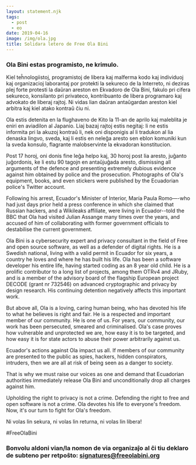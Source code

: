 ```yaml
---
layout: statement.njk
tags:
  - post
  - eo
date: 2019-04-16
image: /img/ola.jpg
title: Solidara letero de Free Ola Bini
---
```


### Ola Bini estas programisto, ne krimulo.

Kiel teĥnologiistoj, programistoj de libera kaj malferma kodo kaj individuoj kaj organizacioj laborantaj por protekti la sekureco de la Interreto, ni deziras plej forte protesti la daŭran areston en Ekvadoro de Ola Bini, fakulo pri cifera sekureco, konsilanto pri privateco, kontribuanto de libera programaro kaj advokato de liberaj rajtoj. Ni vidas lian daŭran antaŭgardan areston kiel arbitra kaj kiel atako kontraŭ ĉiu ni.

Ola estis detenita en la flughaveno de Kito la 11-an de aprilo kaj maleblita je eniri en aviadilon al Japanio. Liaj bazaj rajtoj estis negitaj: li ne estis informita pri la akuzoj kontraŭ li, nek oni disponigis al li tradukon al lia denaska lingvo, sveda, kaj li estis en neleĝa aresto sen eblon komuniki kun la sveda konsulo, flagrante malobservinte la ekvadoran konstitucion.

Post 17 horoj, oni donis fine leĝa helpo kaj, 30 horoj post lia aresto, juĝanto juĝordonis, ke li estu 90 tagojn en antaŭjuĝada aresto, dismissing all arguments of the defence and presenting extremely dubious evidence against him obtained by police and the prosecution. Photographs of Ola's equipment, books, and even stickers were published by the Ecuadorian police's Twitter account.

Following his arrest, Ecuador's Minister of Interior, María Paula Romo—-who had just days prior held a press conference in which she claimed that Russian hackers, and a Wikileaks affiliate, were living in Ecuador--told the BBC that Ola had visited Julian Assange many times over the years, and accused of him of collaborating with former government officials to destabilise the current government.

Ola Bini is a cybersecurity expert and privacy consultant in the field of Free and open source software, as well as a defender of digital rights. He is a Swedish national, living with a valid permit in Ecuador for six years, a country he loves and where he has built his life. Ola has been a software developer his entire life, having started coding as an 8 year old child. He is a prolific contributor to a long list of projects, among them OTRv4 and JRuby, and is a member of the advisory board of the flagship European project DECODE (grant nr 732546) on advanced cryptographic and privacy by design research. His continuing detention negatively affects this important work.

But above all, Ola is a loving, caring human being, who has devoted his life to what he believes is right and fair. He is a respected and important member of our community. He is one of us. For years, our community, our work has been persecuted, smeared and criminalised. Ola's case proves how vulnerable and unprotected we are, how easy it is to be targeted, and how easy it is for state actors to abuse their power arbitrarily against us.

Ecuador's actions against Ola impact us all. If members of our community are presented to the public as spies, hackers, hidden conspirators, intruders, then we are all at risk of being seen as a danger to society.

That is why we must raise our voices as one and demand that Ecuadorian authorities immediately release Ola Bini and unconditionally drop all charges against him.

Upholding the right to privacy is not a crime. Defending the right to free and open software is not a crime. Ola devotes his life to everyone's freedom. Now, it's our turn to fight for Ola's freedom.

Ni volas lin sekura, ni volas lin returna, ni volas lin libera!

#FreeOlaBini

### Bonvolu aldoni vian/la nomon de via organizaĵo al ĉi tiu deklaro de subteno per retpoŝto: [signatures@freeolabini.org]

[signatures@freeolabini.org]: mailto:signatures@freeolabini.org?subject=Signature+#FreeOlaBini&body=Let%20us%20know%20if%20you%20are%20signing%20as%20an%20organization%20or%20personally.%20In%20both%20cases%20send%20us%20a%20link%20to%20your%20website%20with%20statement%20of%20support%20for%20Ola,%20or%20your%20twitter%20profile.%20In%20case%20of%20an%20organization%20please%20send%20a%20logo%20for%20white%20background(png/jpg).%0D%0A%0D%0Aname:%0D%0Aurl:%0D%0Aimage:%0D%0A
